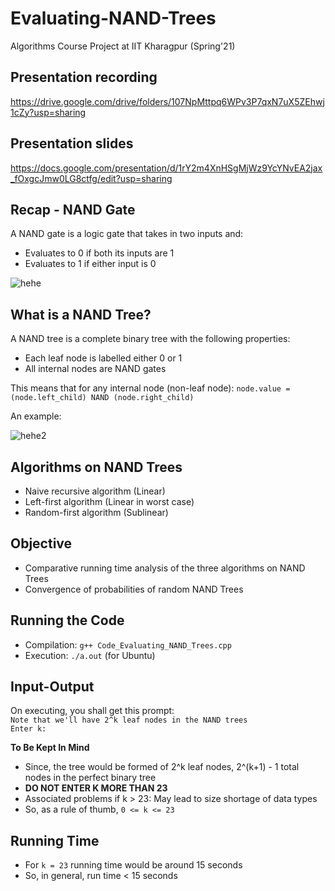 # Evaluating-NAND-Trees

Algorithms Course Project at IIT Kharagpur (Spring'21)
## Presentation recording <br />
https://drive.google.com/drive/folders/107NpMttpq6WPv3P7qxN7uX5ZEhwj1cZy?usp=sharing <br />
## Presentation slides <br />
https://docs.google.com/presentation/d/1rY2m4XnHSgMjWz9YcYNvEA2jax_fOxgcJmw0LG8ctfg/edit?usp=sharing <br />
## Recap - NAND Gate  
A NAND gate is a logic gate that takes in two inputs and: 
- Evaluates to 0 if both its inputs are 1  
- Evaluates to 1 if either input is 0 

![hehe](https://encrypted-tbn0.gstatic.com/images?q=tbn:ANd9GcSlCHvQQYFf0kYpiO-wBRro3xBNK0Ag4n9SlDBsJGmZBuHMqp3JUW2fSmM0v1V7vk1gLlM&usqp=CAU)  
## What is a NAND Tree?  
A NAND tree is a complete binary tree with the following properties:  
- Each leaf node is labelled either 0 or 1  
- All internal nodes are NAND gates  
  
This means that for any internal node (non-leaf node): ```node.value = (node.left_child) NAND (node.right_child)```  

An example:  


  ![hehe2](https://lh4.googleusercontent.com/H_x9UtZm6mXFLiK7Kv2MXLZS3ZqdjQMzQuHBKXVQV1j_7L3AWUN_CD_vh7LLemmZQXKTaKE9IxPMcFDLwHMl8Rd30D7japUPH7nnaAwPssbp6-phYdZrkbAk-MZ8jKMzsxz_rmNfFw)
## Algorithms on NAND Trees 
- Naive recursive algorithm (Linear)  
- Left-first algorithm (Linear in worst case)  
- Random-first algorithm (Sublinear)  
## Objective <br />
- Comparative running time analysis of the three algorithms on NAND Trees <br />
- Convergence of probabilities of random NAND Trees    
## Running the Code <br />
- Compilation: ```g++ Code_Evaluating_NAND_Trees.cpp``` <br />
- Execution: ```./a.out``` (for Ubuntu) <br />
## Input-Output <br />
On executing, you shall get this prompt:  
```Note that we'll have 2^k leaf nodes in the NAND trees```     
```Enter k:```    
 
**To Be Kept In Mind**  
- Since, the tree would be formed of 2^k leaf nodes, 2^(k+1) - 1 total nodes in the perfect binary tree  
- **DO NOT ENTER K MORE THAN 23**   
- Associated problems if k > 23: May lead to size shortage of data types  
- So, as a rule of thumb, ```0 <= k <= 23```  

## Running Time    
- For ```k = 23``` running time would be around 15 seconds   
- So, in general, run time < 15 seconds    









